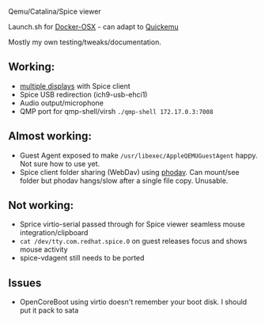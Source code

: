 Qemu/Catalina/Spice viewer

Launch.sh for [Docker-OSX](https://github.com/sickcodes/Docker-OSX) - can adapt to [Quickemu](https://github.com/wimpysworld/quickemu)

Mostly my own testing/tweaks/documentation.

## Working: 

- [multiple displays](https://github.com/jpmorrison/OSX-Qemu/issues/2) with Spice client
- Spice USB redirection (ich9-usb-ehci1)
- Audio output/microphone
- QMP port for qmp-shell/virsh  `./qmp-shell 172.17.0.3:7008`

## Almost working:

- Guest Agent exposed to make `/usr/libexec/AppleQEMUGuestAgent` happy. Not sure how to use yet.
- Spice client folder sharing (WebDav) using [phodav](https://gitlab.gnome.org/jpmorrison/phodav). Can mount/see folder but phodav hangs/slow after a single file copy. Unusable.

## Not working:

- Sprice virtio-serial passed through for Spice viewer seamless mouse integration/clipboard
- `cat /dev/tty.com.redhat.spice.0` on guest releases focus and shows mouse activity
- spice-vdagent still needs to be ported 

## Issues

- OpenCoreBoot using virtio doesn't remember your boot disk. I should put it pack to sata
